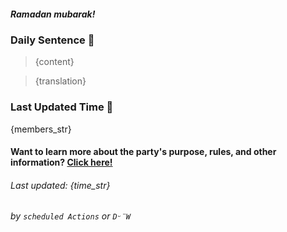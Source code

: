 ##### Ramadan mubarak!

### Daily Sentence 🌹

> {content}

> {translation}

### Last Updated Time 👀

{members_str}

#### Want to learn more about the party's purpose, rules, and other information? [Click here!](https://github.com/Delta-Water/Habitica-Party/blob/main/documents/party_description.md)

###### Last updated: {time_str}

###### by `scheduled Actions` or `Dᵕ̈W`
